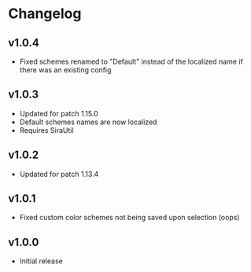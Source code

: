 # Changelog

## v1.0.4

- Fixed schemes renamed to "Default" instead of the localized name if there was an existing config

## v1.0.3
 
- Updated for patch 1.15.0
- Default schemes names are now localized
- Requires SiraUtil

## v1.0.2

- Updated for patch 1.13.4
 
## v1.0.1

- Fixed custom color schemes not being saved upon selection (oops)

## v1.0.0

- Initial release
